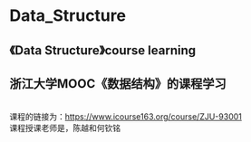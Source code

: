 # Data_Structure
《Data Structure》course learning
----------------------------------------------
## 浙江大学MOOC《数据结构》的课程学习
<br>课程的链接为：https://www.icourse163.org/course/ZJU-93001
<br>课程授课老师是，陈越和何钦铭
